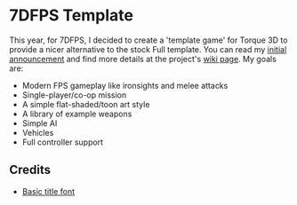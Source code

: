 # 7DFPS Template

This year, for 7DFPS, I decided to create a 'template game' for Torque 3D to provide a nicer alternative to the stock Full template.
You can read my [initial announcement][] and find more details at the project's [wiki page][].
My goals are:

 * Modern FPS gameplay like ironsights and melee attacks
 * Single-player/co-op mission
 * A simple flat-shaded/toon art style
 * A library of example weapons
 * Simple AI
 * Vehicles
 * Full controller support

[initial announcement]: http://www.garagegames.com/community/blogs/view/22869
[wiki page]: http://torque3d.wikidot.com/communityproject:7dfps-template

## Credits

 * [Basic title font](http://www.dafont.com/basic-title-font.font)
